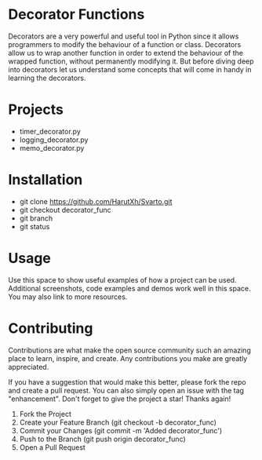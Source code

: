# Decorator Functions
Decorators are a very powerful and useful tool in Python since it allows programmers to modify the behaviour of a function or class. Decorators allow us to wrap another function in order to extend the behaviour of the wrapped function, without permanently modifying it. But before diving deep into decorators let us understand some concepts that will come in handy in learning the decorators.

# Projects
- timer_decorator.py
- logging_decorator.py
- memo_decorator.py

# Installation
- git clone https://github.com/HarutXh/Svarto.git
- git checkout decorator_func
- git branch
- git status

# Usage
Use this space to show useful examples of how a project can be used. Additional screenshots, code examples and demos work well in this space. You may also link to more resources.

# Contributing
Contributions are what make the open source community such an amazing place to learn, inspire, and create. Any contributions you make are greatly appreciated.

If you have a suggestion that would make this better, please fork the repo and create a pull request. You can also simply open an issue with the tag "enhancement". Don't forget to give the project a star! Thanks again!

1. Fork the Project
2. Create your Feature Branch (git checkout -b decorator_func)
3. Commit your Changes (git commit -m 'Added decorator_func')
4. Push to the Branch (git push origin decorator_func)
5. Open a Pull Request
